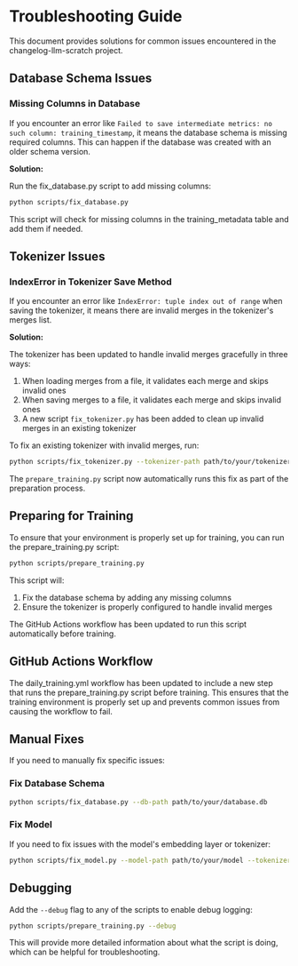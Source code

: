 # Troubleshooting Guide

This document provides solutions for common issues encountered in the changelog-llm-scratch project.

## Database Schema Issues

### Missing Columns in Database

If you encounter an error like `Failed to save intermediate metrics: no such column: training_timestamp`, it means the database schema is missing required columns. This can happen if the database was created with an older schema version.

**Solution:**

Run the fix_database.py script to add missing columns:

```bash
python scripts/fix_database.py
```

This script will check for missing columns in the training_metadata table and add them if needed.

## Tokenizer Issues

### IndexError in Tokenizer Save Method

If you encounter an error like `IndexError: tuple index out of range` when saving the tokenizer, it means there are invalid merges in the tokenizer's merges list.

**Solution:**

The tokenizer has been updated to handle invalid merges gracefully in three ways:

1. When loading merges from a file, it validates each merge and skips invalid ones
2. When saving merges to a file, it validates each merge and skips invalid ones
3. A new script `fix_tokenizer.py` has been added to clean up invalid merges in an existing tokenizer

To fix an existing tokenizer with invalid merges, run:

```bash
python scripts/fix_tokenizer.py --tokenizer-path path/to/your/tokenizer
```

The `prepare_training.py` script now automatically runs this fix as part of the preparation process.

## Preparing for Training

To ensure that your environment is properly set up for training, you can run the prepare_training.py script:

```bash
python scripts/prepare_training.py
```

This script will:
1. Fix the database schema by adding any missing columns
2. Ensure the tokenizer is properly configured to handle invalid merges

The GitHub Actions workflow has been updated to run this script automatically before training.

## GitHub Actions Workflow

The daily_training.yml workflow has been updated to include a new step that runs the prepare_training.py script before training. This ensures that the training environment is properly set up and prevents common issues from causing the workflow to fail.

## Manual Fixes

If you need to manually fix specific issues:

### Fix Database Schema

```bash
python scripts/fix_database.py --db-path path/to/your/database.db
```

### Fix Model

If you need to fix issues with the model's embedding layer or tokenizer:

```bash
python scripts/fix_model.py --model-path path/to/your/model --tokenizer-path path/to/your/tokenizer
```

## Debugging

Add the `--debug` flag to any of the scripts to enable debug logging:

```bash
python scripts/prepare_training.py --debug
```

This will provide more detailed information about what the script is doing, which can be helpful for troubleshooting.
